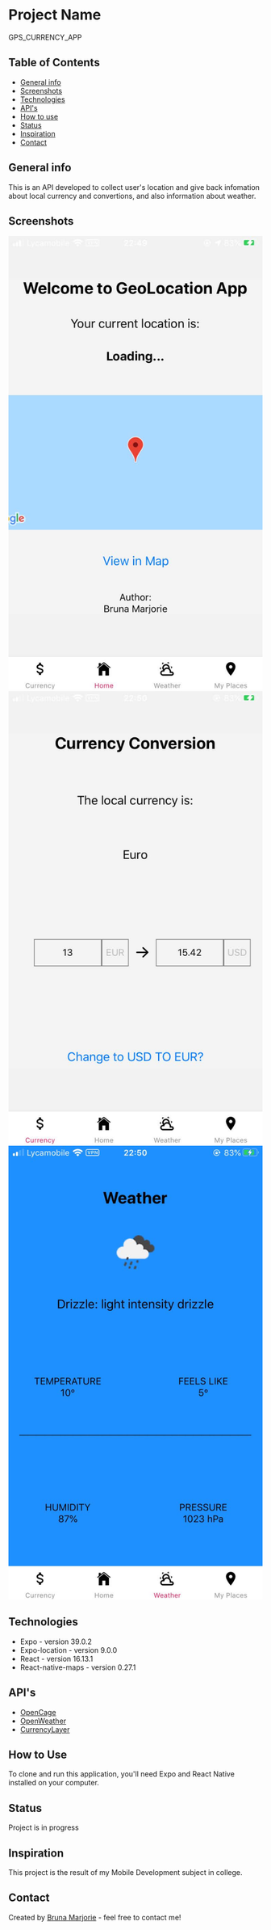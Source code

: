 # Project Name
GPS_CURRENCY_APP 

## Table of Contents
* [General info](#general-info)
* [Screenshots](#screenshots)
* [Technologies](#technologies)
* [API's](#apis)
* [How to use](#how-to-use)
* [Status](#status)
* [Inspiration](#inspiration)
* [Contact](#contact)

## General info
This is an API developed to collect user's location and give back infomation about local currency and convertions, and also information about weather.

## Screenshots
![alt text](/assets/home.jpg)
![alt text](/assets/currency-screen.jpg)
![alt text](/assets/weather-screen.jpg)

## Technologies
* Expo - version 39.0.2
* Expo-location - version 9.0.0
* React - version 16.13.1
* React-native-maps - version 0.27.1
    
## API's
* [OpenCage](https://opencagedata.com/)
* [OpenWeather](https://openweathermap.org/)
* [CurrencyLayer](https://currencylayer.com/)

## How to Use
To clone and run this application, you'll need Expo and React Native  installed on your computer.


## Status
Project is in progress


## Inspiration
This project is the result of my Mobile Development subject in college. 


## Contact
Created by [Bruna Marjorie](https://github.com/BrunaMarjorie) - feel free to contact me!
